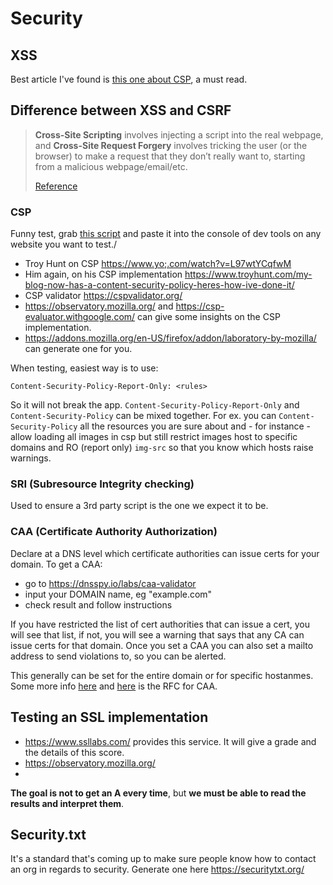 # Security

## XSS

Best article I've found is [this one about CSP](https://www.troyhunt.com/locking-down-your-website-scripts-with-csp-hashes-nonces-and-report-uri/), a must read.

## Difference between XSS and CSRF

> **Cross-Site Scripting** involves injecting a script into the real webpage, and **Cross-Site Request Forgery** involves tricking the user (or the browser) to make a request that they don’t really want to, starting from a malicious webpage/email/etc.
>
> [Reference](https://blog.usejournal.com/how-to-avoid-ruining-lives-front-end-security-matters-26d4f906c7a6`)

### CSP

Funny test, grab [this script](https://pastebin.com/aJna4paJ) and paste it into the console of dev tools on any website you want to test./

- Troy Hunt on CSP https://www.yo;.com/watch?v=L97wtYCqfwM
- Him again, on his CSP implementation https://www.troyhunt.com/my-blog-now-has-a-content-security-policy-heres-how-ive-done-it/
- CSP validator https://cspvalidator.org/
- https://observatory.mozilla.org/ and https://csp-evaluator.withgoogle.com/ can give some insights on the CSP implementation.
- https://addons.mozilla.org/en-US/firefox/addon/laboratory-by-mozilla/ can generate one for you.

When testing, easiest way is to use:

```
Content-Security-Policy-Report-Only: <rules>
```

So it will not break the app.
`Content-Security-Policy-Report-Only` and `Content-Security-Policy` can be mixed together.
For ex. you can `Content-Security-Policy` all the resources you are sure about and - for instance - allow loading all images in csp but still restrict images host to specific domains and RO (report only) `img-src` so that you know which hosts raise warnings.

### SRI (Subresource Integrity checking)

Used to ensure a 3rd party script is the one we expect it to be.

### CAA (Certificate Authority Authorization)

Declare at a DNS level which certificate authorities can issue certs for your domain.
To get a CAA:

- go to https://dnsspy.io/labs/caa-validator
- input your DOMAIN name, eg "example.com"
- check result and follow instructions

If you have restricted the list of cert authorities that can issue a cert, you will see that list, if not, you will see a warning that says that any CA can issue certs for that domain.
Once you set a CAA you can also set a mailto address to send violations to, so you can be alerted.

This generally can be set for the entire domain or for specific hostanmes.
Some more info [here](https://support.dnsimple.com/articles/caa-record/) and [here](https://tools.ietf.org/html/rfc6844) is the RFC for CAA.

## Testing an SSL implementation

- https://www.ssllabs.com/ provides this service. It will give a grade and the details of this score.
- https://observatory.mozilla.org/
-

**The goal is not to get an A every time**, but **we must be able to read the results and interpret them**.

## Security.txt

It's a standard that's coming up to make sure people know how to contact an org in regards to security.
Generate one here https://securitytxt.org/
